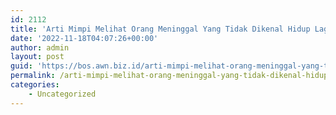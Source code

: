 ```yaml
---
id: 2112
title: 'Arti Mimpi Melihat Orang Meninggal Yang Tidak Dikenal Hidup Lagi'
date: '2022-11-18T04:07:26+00:00'
author: admin
layout: post
guid: 'https://bos.awn.biz.id/arti-mimpi-melihat-orang-meninggal-yang-tidak-dikenal-hidup-lagi/'
permalink: /arti-mimpi-melihat-orang-meninggal-yang-tidak-dikenal-hidup-lagi/
categories:
    - Uncategorized
---
```


